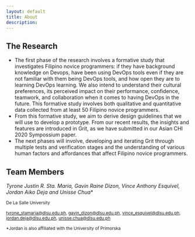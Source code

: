 ```yaml
---
layout: default
title: About
description: 
---
```


## The Research

- The first phase of the research involves a formative study that investigates Filipino novice programmers: if they have background knowledge on Devops, have been using DevOps tools even if they are not familiar with them being DevOps tools, and how open they are to learning DevOps learning. We also intend to understand their cultural preferences, its perceived impact on their performance, confidence, teamwork, and collaboration when it comes to having DevOps in the future. This formative study involves both qualitative and quantitative data collected from at least 50 Filipino novice programmers. 
- From this formative study, we aim to derive design guidelines that we will use to develop a prototype. From our recent results, the insights and features are introduced in Grit, as we have submitted in our Asian CHI 2020 Sympossium paper. 
- The next phases will involve, developing and iterating Grit through multiple tests and verification stages and the understanding of various human factors and affordances that affect Filipino novice programmers. 


## Team Members

**Tyrone Justin R. Sta. Maria, Gavin Raine Dizon, Vince Anthony Esquivel, Jordan Aiko Deja* and Unisse Chua**

<sup>De La Salle University</sup>

<sup>[tyrone_stamaria@dlsu.edu.ph](mailto:tyrone_stamaria@dlsu.edu.ph), [gavin_dizon@dlsu.edu.ph](mailto:gavin_dizon@dlsu.edu.ph), [vince_esquivel@dlsu.edu.ph](mailto:vince_esquivel@dlsu.edu.ph), [jordan.deja@dlsu.edu.ph](mailto:jordan.deja@dlsu.edu.ph), [unisse.chua@dlsu.edu.ph](mailto:unisse.chua@dlsu.edu.ph)</sup>
  
<sup>*Jordan is also affiliated with the University of Primorska</sup>


